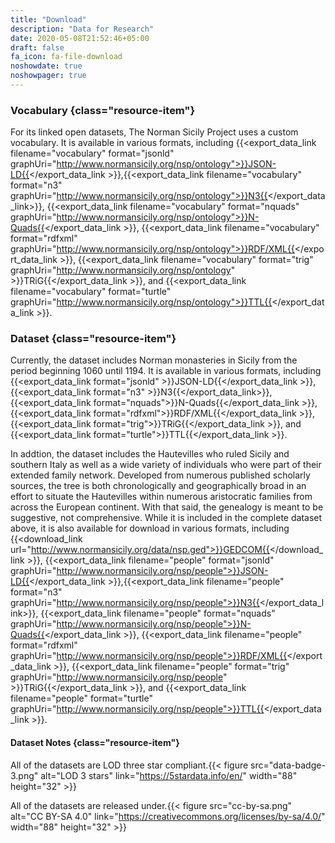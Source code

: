 ```yaml
---
title: "Download"
description: "Data for Research"
date: 2020-05-08T21:52:46+05:00
draft: false
fa_icon: fa-file-download
noshowdate: true
noshowpager: true
---
```


### Vocabulary {class="resource-item"} ###

For its linked open datasets, The Norman Sicily Project uses a custom vocabulary. It is available in various formats, including {{<export_data_link filename="vocabulary" format="jsonld" graphUri="http://www.normansicily.org/nsp/ontology">}}JSON-LD{{</export_data_link >}},{{<export_data_link filename="vocabulary" format="n3" graphUri="http://www.normansicily.org/nsp/ontology">}}N3{{</export_data_link>}}, {{<export_data_link filename="vocabulary" format="nquads" graphUri="http://www.normansicily.org/nsp/ontology">}}N-Quads{{</export_data_link >}}, {{<export_data_link filename="vocabulary" format="rdfxml" graphUri="http://www.normansicily.org/nsp/ontology">}}RDF/XML{{</export_data_link >}}, {{<export_data_link filename="vocabulary" format="trig" graphUri="http://www.normansicily.org/nsp/ontology" >}}TRiG{{</export_data_link >}}, and {{<export_data_link filename="vocabulary" format="turtle" graphUri="http://www.normansicily.org/nsp/ontology">}}TTL{{</export_data_link >}}.

### Dataset {class="resource-item"} ###

Currently, the dataset includes Norman monasteries in Sicily from the period beginning 1060 until 1194. It is available in various formats, including {{<export_data_link format="jsonld" >}}JSON-LD{{</export_data_link >}},{{<export_data_link format="n3" >}}N3{{</export_data_link>}}, {{<export_data_link format="nquads">}}N-Quads{{</export_data_link >}}, {{<export_data_link format="rdfxml">}}RDF/XML{{</export_data_link  >}}, {{<export_data_link format="trig">}}TRiG{{</export_data_link >}}, and {{<export_data_link format="turtle">}}TTL{{</export_data_link >}}.

In addtion, the dataset includes the Hautevilles who ruled Sicily and southern Italy as well as a wide variety of individuals who were part of their extended family network. Developed from numerous published scholarly sources, the tree is both chronologically and geographically broad in an effort to situate the Hautevilles within numerous aristocratic families from across the European continent. With that said, the genealogy is meant to be suggestive, not comprehensive. While it is included in the complete dataset above, it is also available for download in various formats, including {{<download_link url="http://www.normansicily.org/data/nsp.ged">}}GEDCOM{{</download_link >}}, {{<export_data_link filename="people" format="jsonld" graphUri="http://www.normansicily.org/nsp/people">}}JSON-LD{{</export_data_link >}},{{<export_data_link filename="people" format="n3" graphUri="http://www.normansicily.org/nsp/people">}}N3{{</export_data_link>}}, {{<export_data_link filename="people" format="nquads" graphUri="http://www.normansicily.org/nsp/people">}}N-Quads{{</export_data_link >}}, {{<export_data_link filename="people" format="rdfxml" graphUri="http://www.normansicily.org/nsp/people">}}RDF/XML{{</export_data_link >}}, {{<export_data_link filename="people" format="trig" graphUri="http://www.normansicily.org/nsp/people" >}}TRiG{{</export_data_link >}}, and {{<export_data_link filename="people" format="turtle" graphUri="http://www.normansicily.org/nsp/people">}}TTL{{</export_data_link >}}.

#### Dataset Notes {class="resource-item"} ####

All of the datasets are LOD three star compliant.{{< figure src="data-badge-3.png" alt="LOD 3 stars" link="https://5stardata.info/en/" width="88" height="32" >}}

All of the datasets are released under.{{< figure src="cc-by-sa.png" alt="CC BY-SA 4.0" link="https://creativecommons.org/licenses/by-sa/4.0/" width="88" height="32" >}}
